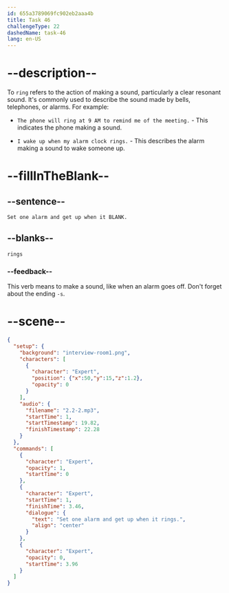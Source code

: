 ```yaml
---
id: 655a3789069fc902eb2aaa4b
title: Task 46
challengeType: 22
dashedName: task-46
lang: en-US
---
```


<!-- (Audio) Expert: Set one alarm and get up when it rings. -->

# --description--

To `ring` refers to the action of making a sound, particularly a clear resonant sound. It's commonly used to describe the sound made by bells, telephones, or alarms. For example:

- `The phone will ring at 9 AM to remind me of the meeting.` - This indicates the phone making a sound.

- `I wake up when my alarm clock rings.` - This describes the alarm making a sound to wake someone up.

# --fillInTheBlank--

## --sentence--

`Set one alarm and get up when it BLANK.`

## --blanks--

`rings`

### --feedback--

This verb means to make a sound, like when an alarm goes off. Don't forget about the ending `-s`.

# --scene--

```json
{
  "setup": {
    "background": "interview-room1.png",
    "characters": [
      {
        "character": "Expert",
        "position": {"x":50,"y":15,"z":1.2},
        "opacity": 0
      }
    ],
    "audio": {
      "filename": "2.2-2.mp3",
      "startTime": 1,
      "startTimestamp": 19.82,
      "finishTimestamp": 22.28
    }
  },
  "commands": [
    {
      "character": "Expert",
      "opacity": 1,
      "startTime": 0
    },
    {
      "character": "Expert",
      "startTime": 1,
      "finishTime": 3.46,
      "dialogue": {
        "text": "Set one alarm and get up when it rings.",
        "align": "center"
      }
    },
    {
      "character": "Expert",
      "opacity": 0,
      "startTime": 3.96
    }
  ]
}
```
